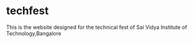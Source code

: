 # techfest
This is the website designed for the technical fest of Sai Vidya Institute of Technology,Bangalore
